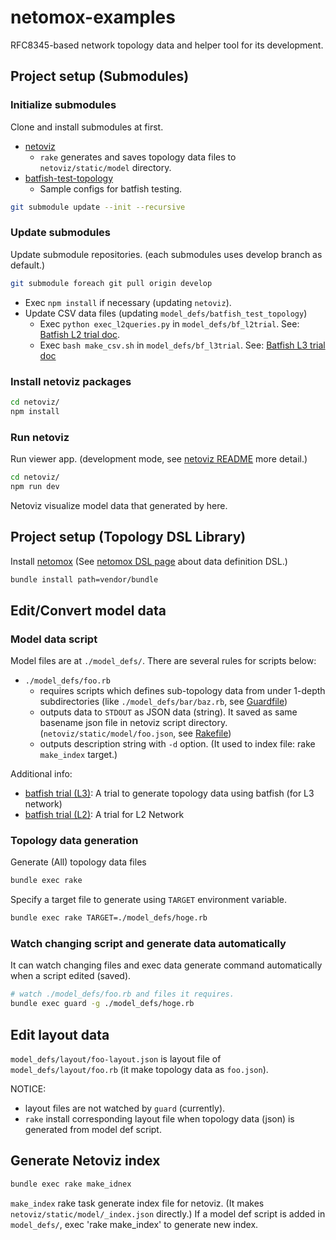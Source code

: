 # netomox-examples

RFC8345-based network topology data and helper tool for its development.

## Project setup (Submodules)

### Initialize submodules

Clone and install submodules at first.

* [netoviz](https://github.com/corestate55/netoviz)
  * `rake` generates and saves topology data files to `netoviz/static/model` directory.
* [batfish-test-topology](https://github.com/corestate55/batfish-test-topology)
  * Sample configs for batfish testing.

```bash
git submodule update --init --recursive
```

### Update submodules

Update submodule repositories. (each submodules uses develop branch as default.)

```bash
git submodule foreach git pull origin develop
```

* Exec `npm install` if necessary (updating `netoviz`).
* Update CSV data files (updating `model_defs/batfish_test_topology`)
  * Exec `python exec_l2queries.py` in `model_defs/bf_l2trial`. See: [Batfish L2 trial doc](model_defs/bf_l2trial/README.md).
  * Exec `bash make_csv.sh` in `model_defs/bf_l3trial`. See: [Batfish L3 trial doc](model_defs/bf_l3trial/README.md)

### Install netoviz packages

```bash
cd netoviz/
npm install
```

### Run netoviz

Run viewer app.
(development mode, see [netoviz README](https://github.com/corestate55/netoviz) more detail.)

```bash
cd netoviz/
npm run dev
```

Netoviz visualize model data that generated by here.

## Project setup (Topology DSL Library)

Install [netomox](https://github.com/corestate55/netomox)
(See [netomox DSL page](https://github.com/corestate55/netomox/blob/develop/dsl.md) about data definition DSL.)

```bash
bundle install path=vendor/bundle
```

## Edit/Convert model data

### Model data script

Model files are at `./model_defs/`. 
There are several rules for scripts below:

* `./model_defs/foo.rb`
  * requires scripts which defines sub-topology data from under 1-depth subdirectories
    (like `./model_defs/bar/baz.rb`, see [Guardfile](./Guardfile))
  * outputs data to `STDOUT` as JSON data (string).
    It saved as same basename json file in netoviz script directory.
    (`netoviz/static/model/foo.json`, see [Rakefile](./Rakefile))
  * outputs description string with `-d` option. (It used to index file: rake `make_index` target.)

Additional info:

* [batfish trial (L3)](model_defs/bf_l3trial/README.md): A trial to generate topology data using batfish (for L3 network)
* [batfish trial (L2)](model_defs/bf_l2trial/README.md): A trial for L2 Network

### Topology data generation

Generate (All) topology data files

```bash
bundle exec rake
```

Specify a target file to generate using `TARGET` environment variable.

```bash
bundle exec rake TARGET=./model_defs/hoge.rb
```

### Watch changing script and generate data automatically

It can watch changing files and exec data generate command automatically
when a script edited (saved).

```bash
# watch ./model_defs/foo.rb and files it requires.
bundle exec guard -g ./model_defs/hoge.rb
```

## Edit layout data
`model_defs/layout/foo-layout.json` is layout file of `model_defs/layout/foo.rb`
(it make topology data as `foo.json`).

NOTICE:
* layout files are not watched by `guard` (currently).
* `rake` install corresponding layout file when topology data (json) is generated from model def script.

## Generate Netoviz index
```bash
bundle exec rake make_idnex
```
`make_index` rake task generate index file for netoviz.
(It makes `netoviz/static/model/_index.json` directly.)
If a model def script is added in `model_defs/`,
exec 'rake make_index' to generate new index.
